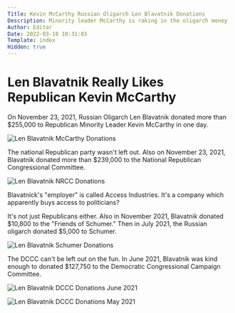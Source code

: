 ```yaml
---
Title: Kevin McCarthy Russian Oligarch Len Blavatnik Donations
Description: Minority leader McCarthy is raking in the oligarch money
Author: Editor
Date: 2022-03-18 10:31:03
Template: index
Hidden: true
---
```

# Len Blavatnik Really Likes Republican Kevin McCarthy
On November 23, 2021, Russian Oligarch Len Blavatnik donated more than $255,000 to Republican Minority Leader Kevin McCarthy in one day.

![Len Blavatnik McCarthy Donations](%assets_url%/mccarthy-donations.png)

The national Republican party wasn't left out. Also on November 23, 2021, Blavatnik donated more than $239,000 to the National Republican Congressional Committee.

![Len Blavatnik NRCC Donations](%assets_url%/nrcc-blavatnik-donations.png)

Blavatnick's "employer" is called Access Industries. It's a company which apparently buys access to politicians?

It's not just Republicans either. Also in November 2021, Blavatnik donated $10,800 to the "Friends of Schumer." Then in July 2021, the Russian oligarch donated $5,000 to Schumer.

![Len Blavatnik Schumer Donations](%assets_url%/schumer-blavatnik-donations.png)

The DCCC can't be left out on the fun. In June 2021, Blavatnik was kind enough to donated $127,750 to the Democratic Congressional Campaign Committee.

![Len Blavatnik DCCC Donations June 2021](%assets_url%/dccc-blavatnik-june2021.png)

![Len Blavatnik DCCC Donations May 2021](%assets_url%/dccc-blavatnik-may2021.png)
